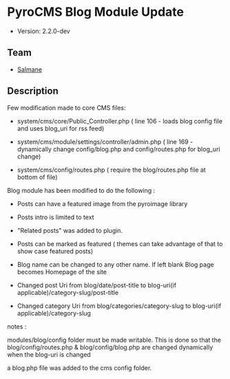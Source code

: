 # PyroCMS Blog Module Update


* Version: 2.2.0-dev

## Team

* [Salmane](http://.com/)

## Description

Few modification made to core CMS files:

- system/cms/core/Public_Controller.php ( line 106 - loads blog config file and uses blog_uri for rss feed)

- system/cms/module/settings/controller/admin.php ( line 169 - dynamically change config/blog.php and config/routes.php for blog_uri change)

- system/cms/config/routes.php ( require the blog/routes.php file at bottom of file)

Blog module has been modified to do the following :

- Posts can have a featured image from the pyroimage library

- Posts intro is limited to text

- "Related posts" was added to plugin.

- Posts can be marked as featured ( themes can take advantage of that to show case featured posts)

- Blog name can be changed to any other name. If left blank Blog page becomes Homepage of the site

- Changed post Uri from blog/date/post-title to blog-uri(if applicable)/category-slug/post-title

- Changed category Uri from blog/categories/category-slug to blog-uri(if applicable)/category-slug

notes : 

modules/blog/config folder must be made writable. This is done so that the blog/config/routes.php & blog/config/blog.php are changed dynamically when the blog-uri is changed

a blog.php file was added to the cms config folder.
